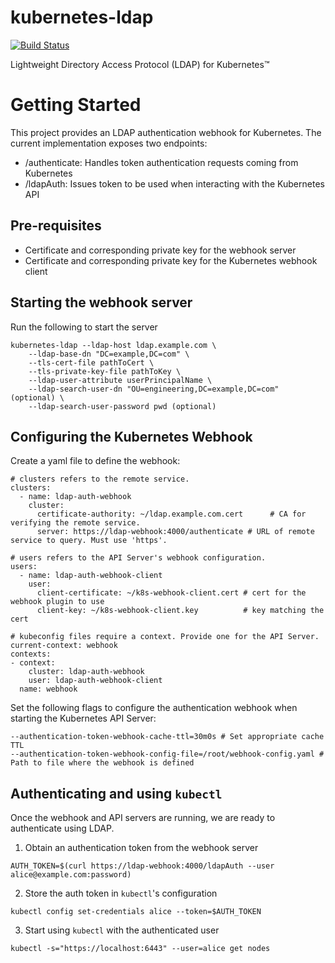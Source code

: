 # kubernetes-ldap
[![Build Status](https://travis-ci.org/kismatic/kubernetes-ldap.svg?branch=master)](https://travis-ci.org/kismatic/kubernetes-ldap)

Lightweight Directory Access Protocol (LDAP) for Kubernetes™

Getting Started
===============
This project provides an LDAP authentication webhook for Kubernetes. 
The current implementation exposes two endpoints:
- /authenticate: Handles token authentication requests coming from Kubernetes
- /ldapAuth: Issues token to be used when interacting with the Kubernetes API

Pre-requisites
--------------
- Certificate and corresponding private key for the webhook server
- Certificate and corresponding private key for the Kubernetes webhook client

Starting the webhook server
----------------
Run the following to start the server
```
kubernetes-ldap --ldap-host ldap.example.com \
    --ldap-base-dn "DC=example,DC=com" \
    --tls-cert-file pathToCert \
    --tls-private-key-file pathToKey \
    --ldap-user-attribute userPrincipalName \
    --ldap-search-user-dn "OU=engineering,DC=example,DC=com" (optional) \
    --ldap-search-user-password pwd (optional)
```

Configuring the Kubernetes Webhook
----------------------------------
Create a yaml file to define the webhook:
```
# clusters refers to the remote service.
clusters:
  - name: ldap-auth-webhook
    cluster:
      certificate-authority: ~/ldap.example.com.cert      # CA for verifying the remote service.
      server: https://ldap-webhook:4000/authenticate # URL of remote service to query. Must use 'https'.

# users refers to the API Server's webhook configuration.
users:
  - name: ldap-auth-webhook-client
    user:
      client-certificate: ~/k8s-webhook-client.cert # cert for the webhook plugin to use
      client-key: ~/k8s-webhook-client.key          # key matching the cert

# kubeconfig files require a context. Provide one for the API Server.
current-context: webhook
contexts:
- context:
    cluster: ldap-auth-webhook
    user: ldap-auth-webhook-client
  name: webhook
```

Set the following flags to configure the authentication webhook when starting the Kubernetes API Server:
```
--authentication-token-webhook-cache-ttl=30m0s # Set appropriate cache TTL 
--authentication-token-webhook-config-file=/root/webhook-config.yaml # Path to file where the webhook is defined
```

Authenticating and using `kubectl`
---------------------------------
Once the webhook and API servers are running, we are ready to authenticate using LDAP.

1. Obtain an authentication token from the webhook server
```
AUTH_TOKEN=$(curl https://ldap-webhook:4000/ldapAuth --user alice@example.com:password)
```
2. Store the auth token in `kubectl`'s configuration
```
kubectl config set-credentials alice --token=$AUTH_TOKEN
```
3. Start using `kubectl` with the authenticated user
```
kubectl -s="https://localhost:6443" --user=alice get nodes
```
